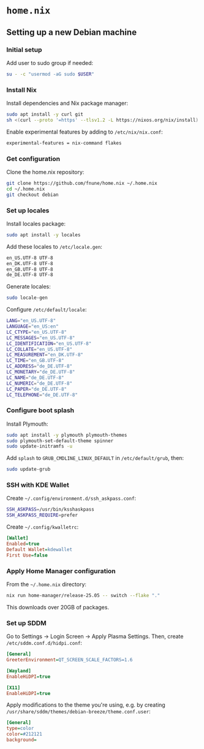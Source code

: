 # `home.nix`

## Setting up a new Debian machine

### Initial setup

Add user to sudo group if needed:

```bash
su - -c "usermod -aG sudo $USER"
```

### Install Nix

Install dependencies and Nix package manager:

```bash
sudo apt install -y curl git
sh <(curl --proto '=https' --tlsv1.2 -L https://nixos.org/nix/install) --daemon
```

Enable experimental features by adding to `/etc/nix/nix.conf`:

```bash
experimental-features = nix-command flakes
```

### Get configuration

Clone the home.nix repository:

```bash
git clone https://github.com/fnune/home.nix ~/.home.nix
cd ~/.home.nix
git checkout debian
```

### Set up locales

Install locales package:

```bash
sudo apt install -y locales
```

Add these locales to `/etc/locale.gen`:

```bash
en_US.UTF-8 UTF-8
en_DK.UTF-8 UTF-8
en_GB.UTF-8 UTF-8
de_DE.UTF-8 UTF-8
```

Generate locales:

```bash
sudo locale-gen
```

Configure `/etc/default/locale`:

```bash
LANG="en_US.UTF-8"
LANGUAGE="en_US:en"
LC_CTYPE="en_US.UTF-8"
LC_MESSAGES="en_US.UTF-8"
LC_IDENTIFICATION="en_US.UTF-8"
LC_COLLATE="en_US.UTF-8"
LC_MEASUREMENT="en_DK.UTF-8"
LC_TIME="en_GB.UTF-8"
LC_ADDRESS="de_DE.UTF-8"
LC_MONETARY="de_DE.UTF-8"
LC_NAME="de_DE.UTF-8"
LC_NUMERIC="de_DE.UTF-8"
LC_PAPER="de_DE.UTF-8"
LC_TELEPHONE="de_DE.UTF-8"
```

### Configure boot splash

Install Plymouth:

```bash
sudo apt install -y plymouth plymouth-themes
sudo plymouth-set-default-theme spinner
sudo update-initramfs -u
```

Add `splash` to `GRUB_CMDLINE_LINUX_DEFAULT` in `/etc/default/grub`, then:

```bash
sudo update-grub
```

### SSH with KDE Wallet

Create `~/.config/environment.d/ssh_askpass.conf`:

```bash
SSH_ASKPASS=/usr/bin/ksshaskpass
SSH_ASKPASS_REQUIRE=prefer
```

Create `~/.config/kwalletrc`:

```ini
[Wallet]
Enabled=true
Default Wallet=kdewallet
First Use=false
```

### Apply Home Manager configuration

From the `~/.home.nix` directory:

```bash
nix run home-manager/release-25.05 -- switch --flake "."
```

This downloads over 20GB of packages.

### Set up SDDM

Go to Settings → Login Screen → Apply Plasma Settings. Then, create `/etc/sddm.conf.d/hidpi.conf`:

```ini
[General]
GreeterEnvironment=QT_SCREEN_SCALE_FACTORS=1.6

[Wayland]
EnableHiDPI=true

[X11]
EnableHiDPI=true
```

Apply modifications to the theme you're using, e.g. by creating `/usr/share/sddm/themes/debian-breeze/theme.conf.user`:

```ini
[General]
type=color
color=#212121
background=
```
